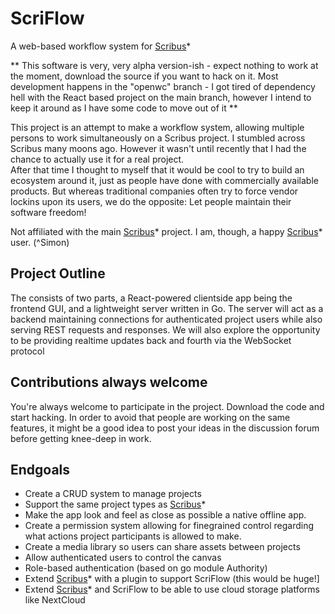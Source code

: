 # ScriFlow
A web-based workflow system for [Scribus](https://en.wikipedia.org/wiki/Scribus)*

** This software is very, very alpha version-ish - expect nothing to work at the moment, download the source if you want to hack on it. 
Most development happens in the "openwc" branch - I got tired of dependency hell with the React based project on the main branch, however I intend to keep it around as I have some code to move out of it
**

This project is an attempt to make a workflow system, allowing multiple persons to work simultaneously on a Scribus project.
I stumbled across Scribus many moons ago. However it wasn't until recently that I had the chance to actually use it for a real project.   
After that time I thought to myself that it would be cool to try to build an ecosystem around it, just as people have done with commercially available products. But whereas traditional companies often try to force vendor lockins upon its users, we do the opposite: Let people maintain their software freedom!

Not affiliated with the main [Scribus](https://en.wikipedia.org/wiki/Scribus)*
 project. I am, though, a happy [Scribus](https://en.wikipedia.org/wiki/Scribus)*
 user. (^Simon) 

## Project Outline
The consists of two parts, a React-powered clientside app being the frontend GUI, and a lightweight server written in Go. 
The server will act as a backend maintaining connections for authenticated project users while also serving REST requests and responses.
We will also explore the opportunity to be providing realtime updates back and fourth via the WebSocket protocol

## Contributions always welcome
You're always welcome to participate in the project. Download the code and start hacking. In order to avoid that people are working on the same features,
it might be a good idea to post your ideas in the discussion forum before getting knee-deep in work.

## Endgoals
* Create a CRUD system to manage projects
* Support the same project types as [Scribus](https://en.wikipedia.org/wiki/Scribus)*  
* Make the app look and feel as close as possible a native offline app.
* Create a permission system allowing for finegrained control regarding what actions project participants is allowed to make.
* Create a media library so users can share assets between projects
* Allow authenticated users to control the canvas	
* Role-based authentication (based on go module Authority)
* Extend [Scribus](https://en.wikipedia.org/wiki/Scribus)*
 with a plugin to support ScriFlow (this would be huge!]
* Extend [Scribus](https://en.wikipedia.org/wiki/Scribus)*
 and ScriFlow to be able to use cloud storage platforms like NextCloud
